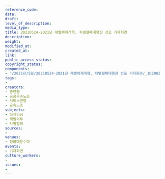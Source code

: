 ```yaml
---
reference_code: 
date: 
draft: 
level_of_description: 
media_type: 
title: 20210524-2021년 재벌체제개혁, 차별철폐대행진 선포 기자회견
description: 
weight: 
modified_at: 
created_at: 
link: 
public_access_status: 
copyright_status: 
components:
- "/2021년/5월/20210524-2021년 재벌체제개혁, 차별철폐대행진 선포 기자회견/_1D20029.jpg"
tags:
- 
creators:
- 총연맹
- 공공운수노조
- 서비스연맹
- 금속노조
subjects:
- 최저임금
- 재벌외투
- 차별철폐
sources:
- 
venues:
- 청와대분수대
events:
- 기자회견
culture_workers:
- 
issues:
- 
---
```

